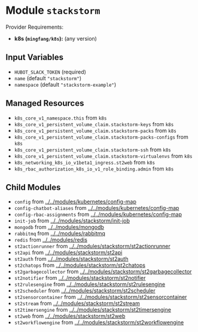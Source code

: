
# Module `stackstorm`

Provider Requirements:
* **k8s (`mingfang/k8s`):** (any version)

## Input Variables
* `HUBOT_SLACK_TOKEN` (required)
* `name` (default `"stackstorm"`)
* `namespace` (default `"stackstorm-example"`)

## Managed Resources
* `k8s_core_v1_namespace.this` from `k8s`
* `k8s_core_v1_persistent_volume_claim.stackstorm-keys` from `k8s`
* `k8s_core_v1_persistent_volume_claim.stackstorm-packs` from `k8s`
* `k8s_core_v1_persistent_volume_claim.stackstorm-packs-configs` from `k8s`
* `k8s_core_v1_persistent_volume_claim.stackstorm-ssh` from `k8s`
* `k8s_core_v1_persistent_volume_claim.stackstorm-virtualenvs` from `k8s`
* `k8s_networking_k8s_io_v1beta1_ingress.st2web` from `k8s`
* `k8s_rbac_authorization_k8s_io_v1_role_binding.admin` from `k8s`

## Child Modules
* `config` from [../../modules/kubernetes/config-map](../../modules/kubernetes/config-map)
* `config-chatbot-aliases` from [../../modules/kubernetes/config-map](../../modules/kubernetes/config-map)
* `config-rbac-assignments` from [../../modules/kubernetes/config-map](../../modules/kubernetes/config-map)
* `init-job` from [../../modules/stackstorm/init-job](../../modules/stackstorm/init-job)
* `mongodb` from [../../modules/mongodb](../../modules/mongodb)
* `rabbitmq` from [../../modules/rabbitmq](../../modules/rabbitmq)
* `redis` from [../../modules/redis](../../modules/redis)
* `st2actionrunner` from [../../modules/stackstorm/st2actionrunner](../../modules/stackstorm/st2actionrunner)
* `st2api` from [../../modules/stackstorm/st2api](../../modules/stackstorm/st2api)
* `st2auth` from [../../modules/stackstorm/st2auth](../../modules/stackstorm/st2auth)
* `st2chatops` from [../../modules/stackstorm/st2chatops](../../modules/stackstorm/st2chatops)
* `st2garbagecollector` from [../../modules/stackstorm/st2garbagecollector](../../modules/stackstorm/st2garbagecollector)
* `st2notifier` from [../../modules/stackstorm/st2notifier](../../modules/stackstorm/st2notifier)
* `st2rulesengine` from [../../modules/stackstorm/st2rulesengine](../../modules/stackstorm/st2rulesengine)
* `st2scheduler` from [../../modules/stackstorm/st2scheduler](../../modules/stackstorm/st2scheduler)
* `st2sensorcontainer` from [../../modules/stackstorm/st2sensorcontainer](../../modules/stackstorm/st2sensorcontainer)
* `st2stream` from [../../modules/stackstorm/st2stream](../../modules/stackstorm/st2stream)
* `st2timersengine` from [../../modules/stackstorm/st2timersengine](../../modules/stackstorm/st2timersengine)
* `st2web` from [../../modules/stackstorm/st2web](../../modules/stackstorm/st2web)
* `st2workflowengine` from [../../modules/stackstorm/st2workflowengine](../../modules/stackstorm/st2workflowengine)

